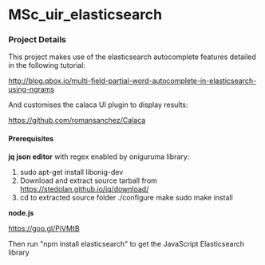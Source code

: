 # MSc_uir_elasticsearch

### Project Details

This project makes use of the elasticsearch autocomplete features detailed in the
following tutorial:

http://blog.qbox.io/multi-field-partial-word-autocomplete-in-elasticsearch-using-ngrams

And customises the calaca UI plugin to display results:

https://github.com/romansanchez/Calaca

#### Prerequisites

**jq json editor** with regex enabled by oniguruma library:

1. sudo apt-get install libonig-dev
2. Download and extract source tarball from https://stedolan.github.io/jq/download/
3. cd to extracted source folder
./configure
make
sudo make install

**node.js**

https://goo.gl/PiVMtB

Then run "npm install elasticsearch" to get the JavaScript Elasticsearch library
